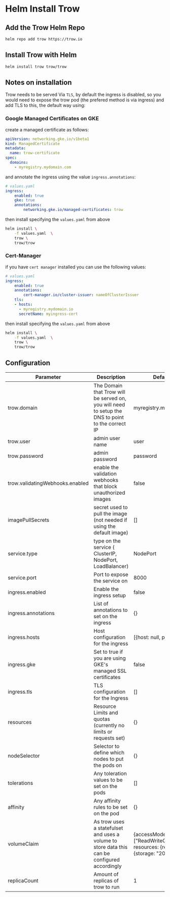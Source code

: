 # Helm Install Trow

## Add the Trow Helm Repo

```bash
helm repo add trow https://trow.io
```

## Install Trow with Helm

```bash
helm install trow trow/trow
```
## Notes on installation
Trow needs to be served Via `TLS`, by default the ingress is disabled, so you would need to expose the trow pod (the prefered method is via ingress) and add TLS to this, the default way using:
### Google Managed Certificates on GKE
create a managed certificate as follows:
```yaml
apiVersion: networking.gke.io/v1beta1
kind: ManagedCertificate
metadata:
  name: trow-certificate
spec:
  domains:
    - myregistry.mydomain.com
```

and annotate the ingress using the value `ingress.annotations`:
```yaml
# values.yaml
ingress:
    enabled: true
    gke: true
    annotations: 
        networking.gke.io/managed-certificates: trow
```
 then install specifying the `values.yaml` from above
```bash
helm install \
    -f values.yaml  \
    trow \
    trow/trow
```

### Cert-Manager
if you have `cert manager` installed you can use the following values:
```yaml
# values.yaml
ingress:
    enabled: true
    annotations:
        cert-manager.io/cluster-issuer: nameOfClusterIssuer
    tls: 
    - hosts:
      - myregistry.mydomain.io
      secretName: myingress-cert
```

then install specifying the `values.yaml` from above
```bash
helm install \
    -f values.yaml  \
    trow \
    trow/trow
```

## Configuration

| Parameter                  | Description                                                                                       | Default                                                                    |
|----------------------------|---------------------------------------------------------------------------------------------------|----------------------------------------------------------------------------|
| trow.domain                | The Domain that Trow will be served on, you will need to setup the DNS to point to the correct IP | myregistry.mydomain.io                                                     |
| trow.user                  | admin user name                                                                                   | user                                                                       |
| trow.password              | admin password                                                                                    | password                                                                   |
| trow.validatingWebhooks.enabled  | enable the validation webhooks that block unauthorized images                                     | false                                                                      |
| imagePullSecrets           | secret used to pull the image (not needed if using the default image)                             | []                                                                         |
| service.type               | type on the service ( ClusterIP, NodePort, LoadBalancer)                                          | NodePort                                                                   |
| service.port               | Port to expose the service on                                                                     | 8000                                                                       |
| ingress.enabled            | Enable the ingress setup                                                                          | false                                                                      |
| ingress.annotations        | List of annotations to set on the ingress                                                         | {}                                                                         |
| ingress.hosts              | Host configuration for the ingress                                                                | [{host: null, paths: ['/']}}                                               |
| ingress.gke                | Set to true if you are using GKE's managed SSL certificates                                       | false                                                                      |
| ingress.tls                | TLS configuration for the Ingress                                                                 | []                                                                         |
| resources                  | Resource Limits and quotas (currently no limits or requests set)                                  | {}                                                                         |
| nodeSelector               | Selector to define which nodes to put the pods on                                                 | {}                                                                         |
| tolerations                | Any toleration values to be set on the pods                                                       | []                                                                         |
| affinity                   | Any affinity rules to be set on the pod                                                           | {}                                                                         |
| volumeClaim                | As trow uses a statefulset and uses a volume to store data this can be configured accordingly     | {accessModes: ["ReadWriteOnce"], resources: {requests: {storage: "20Gi"}}} |
| replicaCount               | Amount of replicas of trow to run                                                                 | 1                                                                          |
